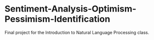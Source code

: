 # Sentiment-Analysis-Optimism-Pessimism-Identification
Final project for the Introduction to Natural Language Processing class.
